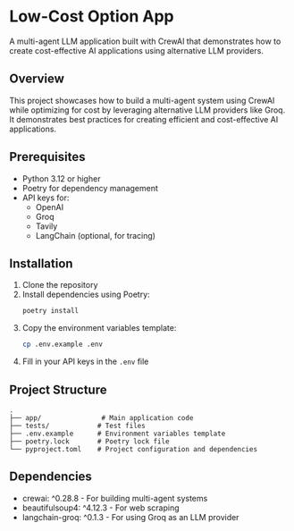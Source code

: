 # Low-Cost Option App

A multi-agent LLM application built with CrewAI that demonstrates how to create cost-effective AI applications using alternative LLM providers.

## Overview

This project showcases how to build a multi-agent system using CrewAI while optimizing for cost by leveraging alternative LLM providers like Groq. It demonstrates best practices for creating efficient and cost-effective AI applications.

## Prerequisites

- Python 3.12 or higher
- Poetry for dependency management
- API keys for:
  - OpenAI
  - Groq
  - Tavily
  - LangChain (optional, for tracing)

## Installation

1. Clone the repository
2. Install dependencies using Poetry:
   ```bash
   poetry install
   ```
3. Copy the environment variables template:
   ```bash
   cp .env.example .env
   ```
4. Fill in your API keys in the `.env` file

## Project Structure

```
.
├── app/               # Main application code
├── tests/            # Test files
├── .env.example      # Environment variables template
├── poetry.lock       # Poetry lock file
└── pyproject.toml    # Project configuration and dependencies
```

## Dependencies

- crewai: ^0.28.8 - For building multi-agent systems
- beautifulsoup4: ^4.12.3 - For web scraping
- langchain-groq: ^0.1.3 - For using Groq as an LLM provider
